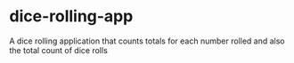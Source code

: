 # dice-rolling-app
A dice rolling application that counts totals for each number rolled and also the total count of dice rolls
